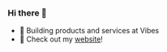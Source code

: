 ### Hi there 👋

- 🔭 Building products and services at Vibes
- 📡 Check out my [website](https://www.canbalkaya.com)!
